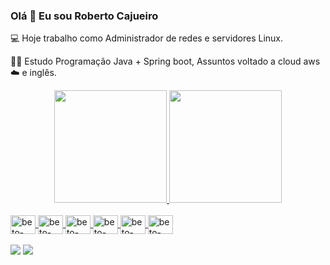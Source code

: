 ### Olá 👋 Eu sou Roberto Cajueiro
💻 Hoje trabalho como Administrador de redes e servidores Linux.

👨‍🎓 Estudo Programação Java + Spring boot, Assuntos voltado a cloud aws ☁️ e inglês. 

<div align="center">
  <a href="https://github.com/robertocajueiro">
  <img height="180em" src="https://github-readme-stats.vercel.app/api?username=robertocajueiro&show_icons=true&theme=dark&include_all_commits=true&count_private=true"/>
  <img height="180em" src="https://github-readme-stats.vercel.app/api/top-langs/?username=robertocajueiro&layout=compact&langs_count=7&theme=dark"/>
</div>
  
<div style="display: inline_block"><br>
  <img align="center" alt="beto-linux" height="30" width="40" src="https://cdn.jsdelivr.net/gh/devicons/devicon/icons/linux/linux-original.svg" />
  <img align="center" alt="beto-spring" height="30" width="40" src="https://cdn.jsdelivr.net/gh/devicons/devicon/icons/spring/spring-original.svg" />
  <img align="center" alt="beto-html" height="30" width="40" src="https://cdn.jsdelivr.net/gh/devicons/devicon/icons/html5/html5-plain-wordmark.svg" />
  <img align="center" alt="beto-css" height="30" width="40"  src="https://cdn.jsdelivr.net/gh/devicons/devicon/icons/css3/css3-original.svg" />
  <img align="center" alt="beto-bootstrap" height="30" width="40" src="https://cdn.jsdelivr.net/gh/devicons/devicon/icons/bootstrap/bootstrap-plain.svg" />
  <img align="center" alt="beto-postgresql" height="30" width="40" src="https://cdn.jsdelivr.net/gh/devicons/devicon/icons/postgresql/postgresql-original.svg" />


</div>
  <br />
  
  <div> 
  <a href = "mailto:beto.cajueiro@gmail.com"><img src="https://img.shields.io/badge/-Gmail-%23333?style=for-the-badge&logo=gmail&logoColor=white" target="_blank"></a>
  <a href="https://www.linkedin.com/in/roberto-cajueiro-189a4524/" target="_blank"><img src="https://img.shields.io/badge/-LinkedIn-%230077B5?style=for-the-badge&logo=linkedin&logoColor=white" target="_blank"></a> 
 
</div>
